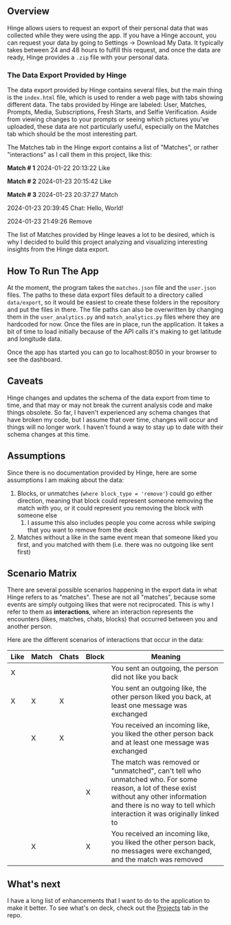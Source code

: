 ## Overview
Hinge allows users to request an export of their personal data that was collected while they were using the app. If you have a Hinge account, you can request your data by going to Settings -> Download My Data. It typically takes between 24 and 48 hours to fulfill this request, and once the data are ready, Hinge provides a `.zip` file with your personal data.

### The Data Export Provided by Hinge
The data export provided by Hinge contains several files, but the main thing is the `index.html` file, which is used to render a web page with tabs showing different data. The tabs provided by Hinge are labeled: User, Matches, Prompts, Media, Subscriptions, Fresh Starts, and Selfie Verification. Aside from viewing changes to your prompts or seeing which pictures you've uploaded, these data are not particularly useful, especially on the Matches tab which should be the most interesting part.

The Matches tab in the Hinge export contains a list of "Matches", or rather "interactions" as I call them in this project, like this:

**Match # 1**
2024-01-22 20:13:22
Like

**Match # 2**
2024-01-23 20:15:42
Like

**Match # 3**
2024-01-23 20:37:27
Match

2024-01-23 20:39:45
Chat: Hello, World!

2024-01-23 21:49:26
Remove

The list of Matches provided by Hinge leaves a lot to be desired, which is why I decided to build this project analyzing and visualizing interesting insights from the Hinge data export.

## How To Run The App
At the moment, the program takes the `matches.json` file and the `user.json` files. The paths to these data export files default to a directory called `data/export`, so it would be easiest to create these folders in the repository and put the files in there. The file paths can also be overwritten by changing them in the `user_analytics.py` and `match_analytics.py` files where they are hardcoded for now. Once the files are in place, run the application. It takes a bit of time to load initially because of the API calls it's making to get latitude and longitude data.

Once the app has started you can go to localhost:8050 in your browser to see the dashboard.

## Caveats
Hinge changes and updates the schema of the data export from time to time, and that may or may not break the current analysis code and make things obsolete. So far, I haven't experienced any schema changes that have broken my code, but I assume that over time, changes will occur and things will no longer work. I haven't found a way to stay up to date with their schema changes at this time.

## Assumptions
Since there is no documentation provided by Hinge, here are some assumptions I am making about the data:
1. Blocks, or unmatches (`where block_type = 'remove'`) could go either direction, meaning that block could represent someone removing the match with you, or it could represent you removing the block with someone else
	1. I assume this also includes people you come across while swiping that you want to remove from the deck
2. Matches without a like in the same event mean that someone liked you first, and you matched with them (i.e. there was no outgoing like sent first)

## Scenario Matrix
There are several possible scenarios happening in the export data in what Hinge refers to as "matches". These are not all "matches", because some events are simply outgoing likes that were not reciprocated. This is why I refer to them as **interactions**, where an interaction represents the encounters (likes, matches, chats, blocks) that occurred between you and another person. 

Here are the different scenarios of interactions that occur in the data: 

| Like | Match | Chats | Block | Meaning |
| ---- | ---- | ---- | ---- | ---- |
| X |  |  |  | You sent an outgoing, the person did not like you back |
| X | X | X |  | You sent an outgoing like, the other person liked you back, at least one message was exchanged |
|  | X | X |  | You received an incoming like, you liked the other person back and at least one message was exchanged |
|  |  |  | X | The match was removed or "unmatched", can't tell who unmatched who. For some reason, a lot of these exist without any other information and there is no way to tell which interaction it was originally linked to |
|  | X |  | X | You received an incoming like, you liked the other person back, no messages were exchanged, and the match was removed |

## What's next
I have a long list of enhancements that I want to do to the application to make it better. To see what's on deck, check out the [Projects](https://github.com/users/smpotts/projects/2) tab in the repo. 